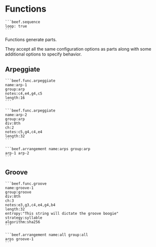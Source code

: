 # Functions

````
```beef.sequence
loop: true
```
````

Functions generate parts.

They accept all the same configuration options as parts along with some
additional options to specify behavior.

## Arpeggiate

````
```beef.func.arpeggiate
name:arp-1
group:arp
notes:c4,e4,g4,c5
length:16
```
````

````
```beef.func.arpeggiate
name:arp-2
group:arp
div:8th
ch:2
notes:c5,g4,c4,e4
length:32
```
````

````
```beef.arrangement name:arps group:arp
arp-1 arp-2
```
````

## Groove

````
```beef.func.groove
name:groove-1
group:groove
div:8th
ch:3
notes:e3,g3,c4,e4,g4,b4
length:32
entropy:"This string will dictate the groove boogie"
strategy:syllable
algorithm:sha256
```
````

````
```beef.arrangement name:all group:all
arps groove-1
```
````
